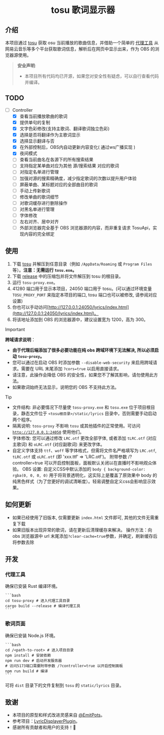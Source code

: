 <!-- markdownlint-disable MD028 MD033 -->
<h1 align="center">tosu 歌词显示器</h1>

## 介绍

本项目通过 [tosu](https://github.com/tosuapp/tosu) 获取 osu 当前播放的歌曲信息，并借助一个简单的 [代理工具](tosu-proxy) 
从网易云音乐等多个平台获取歌词信息，解析后在网页中显示出来，作为 OBS 的浏览器源使用。

> **安全声明**:
>
> - 本项目所有代码均已开源，如果您对安全性有疑虑，可以自行查看代码并编译。

## TODO

- [ ] Controller
  - [x] 查看当前播放歌曲的歌词
  - [x] 提供单句的复制
  - [x] 文字色彩修改(支持主歌词、翻译歌词独立色彩)
  - [x] 选择是否将翻译作为主歌词显示
  - [x] 选择显示翻译与否
  - [x] 在外部控制后，OBS内自动更新内容变化( 通过ws广播实现 )
  - [x] 夜间模式
  - [ ] 查看当前曲名在各源下的所有搜索结果
  - [ ] 支持指定某单曲对应为其他 源/搜索结果 对应的歌词
  - [ ] 对指定名单进行管理
  - [ ] 加强对源的搜索精确度，减少指定歌词的次数以提升用户体验
  - [ ] 屏蔽单曲、某标题对应的全部曲目的歌词
  - [ ] 手动上传新歌词
  - [ ] 修改单曲的歌词细节
  - [ ] 对歌词缓存进行删除操作
  - [ ] 对黑名单进行管理
  - [ ] 字体修改
  - [ ] 左右对齐、居中对齐
  - [ ] 外部浏览器完全基于 OBS 浏览器源的内容，而非重复请求 TosuApi，实现内容的完全绑定

## 使用

1. 下载 [tosu](https://github.com/tosuapp/tosu/releases) 并解压到任意目录（例如 `/AppData/Roaming` 或 `Program Files`等）。**注意：无需运行 `tosu.exe`。**
2. 下载 [release](https://github.com/HollisMeynell/tosu-lyrics/releases/) 中的压缩包并将文件解压到 tosu 的根目录。
3. 运行 `tosu-proxy.exe`。
4. 41280 端口用于显示本项目，24050 端口用于 tosu。(可以通过环境变量 `TOSU_PROXY_PORT` 来指定本项目的端口, tosu 端口也可以被修改, 请参阅对应设置)
5. 你也可以手动访问[http://127.0.0.1:24050/lyrics/index.html](http://127.0.0.1:24050/lyrics/index.html)。
6. 将该地址添加到 OBS 的浏览器源中，建议设置宽为 1200，高为 300。

> [!IMPORTANT]
> **跨域请求说明**：
>
> - **由于代理后端添加了很多必要功能在纯 obs 跨域环境下无法解决, 所以必须启动 `tosu-proxy`。**
> - 您可以通过在启动 OBS 时添加参数 `--disable-web-security` 来启用跨域请求。需要在 URL 末尾添加 `?cors=true` 以启用直接请求。
> - 请注意，此操作会降低 OBS 的安全性，如果您不了解其影响，请勿使用此方法。
> - 如果歌词始终无法显示，说明您的 OBS 不支持此方法。

> [!TIP]
>
> - 文件结构: 非必要情况下尽量使 `tosu-proxy.exe` 和 `tosu.exe` 位于项目根目录，静态文件位于 `<tosu根目录>/static/lyrics` 目录中，否则需要手动启动两个程序。
> - 隔离说明: `tosu-proxy` 不影响 `tosu` 或其他插件的正常使用。可访问 [`http://127.0.0.1:24050`](http://127.0.0.1:24050) 使用他们。
> - 字体修改: 您可以通过修改 `LRC.otf` 更改全部字体, 或者添加 `tLRC.otf` (对应主歌词) 和 `oLRC.otf` (对应副歌词) 来更改字体。
> - 自定义字体支持 `ttf`、`woff` 等字体格式，但需将文件名严格填写为 `LRC.otf`, `tLRC.otf` 或 `oLRC.otf` (即 'xxx.ttf' => 'LRC.otf')。
> 附带参数 /?controller=true 可以开启控制面板，面板默认关闭以在直播时不影响观众体验。
> OBS 设置: 自定义CSS中默认添加的 `body { background-color: rgba(0, 0, 0, 0)` 用于将背景透明化，这实际上是覆盖了原效果中 body 的纯黑色样式（为了您更好的调试清晰度）。轻易调整自定义css会影响显示效果。

## 如何更新

- 如果已经使用了旧版本, 仅需要更新 `index.html` 文件即可, 其他的文件无需重复下载
- 如果旧版本出现异常的歌词，请在更新后清理缓存来解决。
    操作方法：向 obs 浏览器源中 url 末尾添加`?clear-cache=true`参数，并确定，刷新缓存后将参数去除

## 开发

### 代理工具

确保已安装 Rust 编译环境。

    ```bash
    cd tosu-proxy # 进入代理工具目录
    cargo build --release # 编译代理工具
    ```

### 歌词页面

确保已安装 Node.js 环境。

    ```bash
    cd /<path-to-root> # 进入项目目录
    npm install # 安装依赖
    npm run dev # 启动开发服务器
    # 访问5173端口需要附带参数 /?controller=true 以开启控制面板
    npm run build # 编译
    ```

可将 `dist` 目录下的文件复制到 `tosu` 的 `static/lyrics` 目录。

## 致谢

- 本项目的原型和样式改进灵感来自 [@EmitPots](https://github.com/EmitPots)。
- 参考项目：[LyricDisplayerPlugin](https://github.com/OsuSync/LyricDisplayerPlugin)。
- 感谢所有贡献者和用户的支持！🙌
